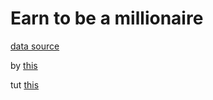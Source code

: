 # Earn to be a millionaire

[data source](https://www.epi.org/data/#?subject=wagegroup)

by [this](https://d3js.live/#/D3_Show_Reel)

tut [this](https://www.d3-graph-gallery.com/line)
